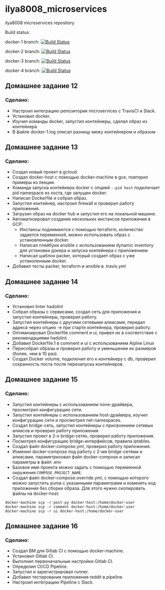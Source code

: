 # ilya8008_microservices
ilya8008 microservices repository

Build status:

docker-1 branch: [![Build Status](https://travis-ci.com/Otus-DevOps-2018-09/ilya8008_microservices.svg?branch=docker-1)](https://travis-ci.com/Otus-DevOps-2018-09/ilya8008_microservices)

docker-2 branch: [![Build Status](https://travis-ci.com/Otus-DevOps-2018-09/ilya8008_microservices.svg?branch=docker-2)](https://travis-ci.com/Otus-DevOps-2018-09/ilya8008_microservices)

docker-3 branch: [![Build Status](https://travis-ci.com/Otus-DevOps-2018-09/ilya8008_microservices.svg?branch=docker-3)](https://travis-ci.com/Otus-DevOps-2018-09/ilya8008_microservices)

docker-4 branch: [![Build Status](https://travis-ci.com/Otus-DevOps-2018-09/ilya8008_microservices.svg?branch=docker-4)](https://travis-ci.com/Otus-DevOps-2018-09/ilya8008_microservices)

## Домашнее задание 12

### Сделано:

- Настроил интеграцию репозитория microservices с TravisCI и Slack.
- Установил docker.
- Изучил команды docker, запустил контейнеры, сделал образ из контейнера
- В файле docker-1.log описал разницу межу контейнером и образом

## Домашнее задание 13

### Сделано:

- Создал новый проект в gcloud.
- Создал docker-host с помощью docker-machine в gce, повторил примеры из лекции.
- Команда запуска контейнера docker с опцией `--pid host` подключает pid namespace из хоста, где запущен docker.
- Написал Dockerfile и собрал образ.
- Запустил контейнер, настроил firewall и проверил работу приложения.
- Загрузил образ на docker hub и запустил его на локальной машине.
- Автоматизировал создание нескольких инстансов приложения в GCP:
    - Инстансы поднимаются с помощью terraform, количество задается переменной, можно использовать образ с установленным docker.
    - Написал плейбуки ansible с использованием dynamic inventory для установки докера и запуска контейнера с приложением
    - Написал шаблон packer, который создает образ с уже устаноленным docker.
- Добавил тесты packer, terraform и ansible в .travis.yml 

## Домашнее задание 14

### Сделано:

- Установил linter hadolint
- Собрал образы с сервисами, создал сеть для приложения и запустил контейнеры, проверил работу.
- Запустил контейнеры с другими сетевыми алиасами, передал адреса через опцию -e при старте контейнера, проверил работу.
- Оптимизировал Dockerfile comment и ui, привел их в соответствие с рекомендациями hadolint.
- Добавил Dockerfile.1 в comment и ui с использованием Alpine Linux
- Пересобрал образы и проверил работу и уменьшение их размеров (более, чем в 10 раз).
- Создал Docker volume, подключил его к контейнеру с db, проверил сохранность поста после перезапуска контейнеров.

## Домашнее задание 15

### Сделано:

- Запустил контейнеры с использованием none-драйвера, просмотрел конфигурацию сети.
- Запустил контейнеры с использованием host-драйвера, изучил конфигурацию сети и просмотрел net-namespaces.
- Создал bridge-сеть, запустил контейнеры с присвоением сетевых алиасов и проверил работу приложения.
- Запустил проект в 2-х bridge-сетях, проверил работу приложения.
- Посмотрел конфигурацию bridge-интерфейсов, правила iptables.
- Создал файл docker-compose.yml, проверил работу приложения.
- Изменил docker-compose под работу с 2-мя bridge-сетями и алиасами, параметризовал файл docker-compose и записал параметры в файл .env
- Базовое имя проекта можно задать с помощью переменной окружения ```COMPOSE_PROJECT_NAME```.
- Создал файл docker-compose.override.yml, с помощью которого можно запустить puma с указанными параметрами и изменять код приложения без сборки образа. Для этого нужно скопировать файлы на docker-host:
```
docker-machine scp -r post-py docker-host:/home/docker-user
docker-machine scp -r comment docker-host:/home/docker-user
docker-machine scp -r ui docker-host:/home/docker-user
```

## Домашнее задание 16

### Сделано:

- Создал ВМ для Gitlab CI с помощью docker-machine.
- Установил Gitlab CI.
- Выполнил первоначальные настройки Gitlab CI.
- Определил CI/CD Pipeline.
- Запустил и зарегистрировал runner.
- Добавил тестирование приложения reddit в pipeline.
- Настроил интеграцию Pipeline с Slack.
